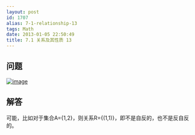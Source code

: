 ```yaml
---
layout: post
id: 1707
alias: 7-1-relationship-13
tags: Math
date: 2013-01-05 22:50:49
title: 7.1 关系及其性质 13
---
```


## 问题

[![image](http://freewind.me/wp-content/uploads/2013/01/image_thumb88.png "image")](http://freewind.me/wp-content/uploads/2013/01/image88.png)

## 解答

可能，比如对于集合A={1,2}，则关系R={(1,1)}，即不是自反的，也不是反自反的。
